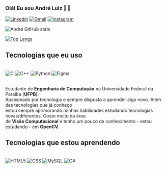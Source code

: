 ### Olá! Eu sou André Luiz 👋🏾

[![Linkedin](https://img.shields.io/badge/LinkedIn-0077B5?style=for-the-badge&logo=linkedin&logoColor=white)](https://www.linkedin.com/in/andr%C3%A9-luiz-0b25a7277/)
[![Gmail](https://img.shields.io/badge/Gmail-D14836?style=for-the-badge&logo=gmail&logoColor=white)](andre.luiz2@academico.ufpb.br)
[![Instagram](https://img.shields.io/badge/Instagram-E4405F?style=for-the-badge&logo=instagram&logoColor=white)](https://www.instagram.com/andreluiznt01/)

![André GitHub stats](https://github-readme-stats.vercel.app/api?username=andreluiznt&show_icons=true&theme=dracula)

[![Top Langs](https://github-readme-stats.vercel.app/api/top-langs/?username=andreluiznt&layout=compact)](https://github.com/andreluiznt/github-readme-stats)

## Tecnologias que eu uso

<div style="display: inline_block"><br/>
  <img align="center" alt="C" src="https://img.shields.io/badge/C-00599C?style=for-the-badge&logo=c&logoColor=white">
  <img align="center" alt="C++" src="https://img.shields.io/badge/C%2B%2B-00599C?style=for-the-badge&logo=c%2B%2B&logoColor=white">
  <img align="center" alt="Python" src="https://img.shields.io/badge/Python-14354C?style=for-the-badge&logo=python&logoColor=white">
  <img align="center" alt="Figma" src="https://img.shields.io/badge/Figma-F24E1E?style=for-the-badge&logo=figma&logoColor=white">
</div><br/>

Estudante de **Engenharia de Computação** na Universidade Federal da Paraíba (**UFPB**).<br/>
Apaixonado por tecnologia e sempre disposto a aprender algo novo. Além das tecnologias que já conheço<br/>
estou sempre aprimorando minhas habilidades estudando tecnologias novas/diferentes. Gosto muito da área<br/>
de **Visão Computacional** e tenho um pouco de conhecimento - estou estudando - em **OpenCV**.

## Tecnologias que estou aprendendo

<div style="display: inline_block"><br/>
  <img align="center" alt="HTML5" src="https://img.shields.io/badge/HTML5-E34F26?style=for-the-badge&logo=html5&logoColor=white">
  <img align="center" alt="CSS" src="https://img.shields.io/badge/CSS3-1572B6?style=for-the-badge&logo=css3&logoColor=white">
  <img align="center" alt="MySQL" src="https://img.shields.io/badge/MySQL-00000F?style=for-the-badge&logo=mysql&logoColor=white">
  <img align="center" alt="C#" src="https://img.shields.io/badge/C%23-239120?style=for-the-badge&logo=c-sharp&logoColor=white">
  <igm align="center" alt="Javascript" src="https://img.shields.io/badge/JavaScript-323330?style=for-the-badge&logo=javascript&logoColor=F7DF1E">
</div><br/>
